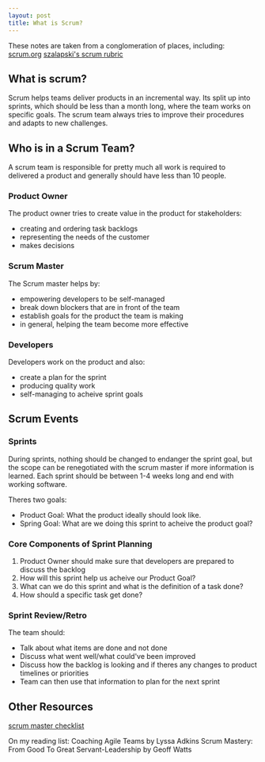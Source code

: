```yaml
---
layout: post
title: What is Scrum?
---
```

These notes are taken from a conglomeration of places, including:
[scrum.org](https://www.scrum.org/learning-series/what-is-scrum/what-is-scrum)
[szalapski's scrum rubric](http://www.szalapski.com/2015/12/szalapskicom-scrum-rubric.html)


## What is scrum?
Scrum helps teams deliver products in an incremental way. Its split up into sprints, which should be less than a month long, where the team works on specific goals. The scrum team always tries to improve their procedures and adapts to new challenges. 

## Who is in a Scrum Team?
A scrum team is responsible for pretty much all work is required to delivered a product and generally should have less than 10 people.

### Product Owner
The product owner tries to create value in the product for stakeholders:
- creating and ordering task backlogs
- representing the needs of the customer
- makes decisions

### Scrum Master
The Scrum master helps by:
- empowering developers to be self-managed
- break down blockers that are in front of the team
- establish goals for the product the team is making
- in general, helping the team become more effective

### Developers
Developers work on the product and also:
- create a plan for the sprint 
- producing quality work
- self-managing to acheive sprint goals

## Scrum Events
### Sprints
During sprints, nothing should be changed to endanger the sprint goal, but the scope can be renegotiated with the scrum master if more information is learned. Each sprint should be between 1-4 weeks long and end with working software. 

Theres two goals:
- Product Goal: What the product ideally should look like.
- Spring Goal: What are we doing this sprint to acheive the product goal? 

### Core Components of Sprint Planning
1. Product Owner should make sure that developers are prepared to discuss the backlog
2. How will this sprint help us acheive our Product Goal?
3. What can we do this sprint and what is the definition of a task done?
4. How should a specific task get done?

### Sprint Review/Retro
The team should:
- Talk about what items are done and not done
- Discuss what went well/what could've been improved
- Discuss how the backlog is looking and if theres any changes to product timelines or priorities
- Team can then use that information to plan for the next sprint

## Other Resources
[scrum master checklist](https://scrummasterchecklist.org/pdf/ScrumMaster-Checklist-2022-02-08-en.pdf)

On my reading list:
Coaching Agile Teams by Lyssa Adkins
Scrum Mastery: From Good To Great Servant-Leadership by Geoff Watts